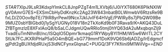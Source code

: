 $START$XlpJ9LsR3KdxpYlmkCL8JnpPZgT4m1LXVbj6/iJ0iYXT680K6PIkNXlWgV0AmrG7ES+EXSmCbHyDdKnzKc2Ag23W843nbatB0LWmwbV6RtzsRe9BfxLD/Z0Oov8pTE/79iR8yrPewI9Ncx7JklJvIF64HVgE/PWIRy8s7jPbQW09Be9MUZ0sbYBIGbd0j1ySgYUGNy018V18n2TkXoKd9b0F3Rava9/K+AKQ43DuLZfBTgmzlzE8XFxIAoQ8/bSaLCJdgmUQwRRIo5tmj0hYQ63dA2uMxqbqnZlj9TvadEuTmNIhnBI/nc/lSQqIO5Dpmr1kmaqG1RYWpyBYI1HM/W5w6WrlTL2CYStUk7FCJKXRiPHaP5a5O4mBQE+bG779mmf1DoK9VQ6Sb6jADZg/IrEdgmcfgjPdt2gBUXfdjdRUxjS3ldNCFynxGlqnaC+PUGQ/3FY7Kfiini9M1WiIVg==$END$